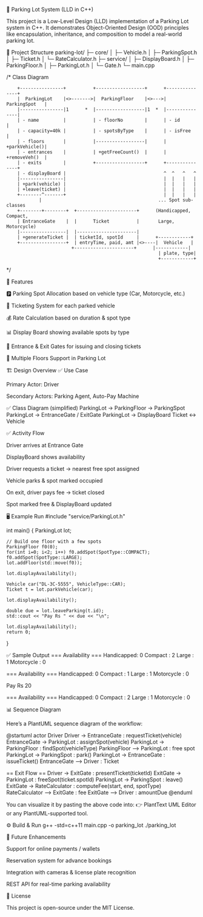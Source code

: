 🚗 Parking Lot System (LLD in C++)

This project is a Low-Level Design (LLD) implementation of a Parking Lot system in C++.
It demonstrates Object-Oriented Design (OOD) principles like encapsulation, inheritance, and composition to model a real-world parking lot.

📂 Project Structure
parking-lot/
├─ core/
│   ├─ Vehicle.h
│   ├─ ParkingSpot.h
│   ├─ Ticket.h
│   └─ RateCalculator.h
├─ service/
│   ├─ DisplayBoard.h
│   ├─ ParkingFloor.h
│   ├─ ParkingLot.h
│   └─ Gate.h
└─ main.cpp

/*  Class Diagram

        +----------------+          +------------------+      +---------------+
        |  ParkingLot    |<>------->|  ParkingFloor    |<>--->| ParkingSpot   |
        |----------------|1      *  |------------------|1  *  |---------------|
        | - name         |          | - floorNo        |      | - id          |
        | - capacity=40k |          | - spotsByType    |      | - isFree      |
        | - floors       |          |------------------|      | +parkVehicle()|
        | - entrances    |          | +getFreeCount()  |      | +removeVeh()  |
        | - exits        |          +------------------+      +---------------+
        | - displayBoard |                                    ^  ^   ^   ^
        |----------------|                                    |  |   |   |
        | +park(vehicle) |                                    |  |   |   |
        | +leave(ticket) |                                    |  |   |   |
        +--------^-------+                                    |  |   |   |
                |                                           ... Spot sub-classes
        +--------+--------+  +----------------------+      (Handicapped, Compact,
        | EntranceGate    |  |      Ticket          |       Large, Motorcycle)
        |-----------------|  |----------------------|
        | +generateTicket |  | ticketId, spotId     |      +------------+
        +-----------------+  | entryTime, paid, amt |<>----|  Vehicle   |
                            +----------------------+      |------------|
                                                            | plate, type|
                                                            +------------+
*/

📌 Features

🅿️ Parking Spot Allocation based on vehicle type (Car, Motorcycle, etc.)

🎫 Ticketing System for each parked vehicle

💰 Rate Calculation based on duration & spot type

📊 Display Board showing available spots by type

🚪 Entrance & Exit Gates for issuing and closing tickets

🏢 Multiple Floors Support in Parking Lot

🏗️ Design Overview
✅ Use Case

Primary Actor: Driver

Secondary Actors: Parking Agent, Auto-Pay Machine

✅ Class Diagram (simplified)
ParkingLot → ParkingFloor → ParkingSpot
ParkingLot → EntranceGate / ExitGate
ParkingLot → DisplayBoard
Ticket ↔ Vehicle

✅ Activity Flow

Driver arrives at Entrance Gate

DisplayBoard shows availability

Driver requests a ticket → nearest free spot assigned

Vehicle parks & spot marked occupied

On exit, driver pays fee → ticket closed

Spot marked free & DisplayBoard updated

🖥️ Example Run
#include "service/ParkingLot.h"

int main() {
    ParkingLot lot;

    // Build one floor with a few spots
    ParkingFloor f0(0);
    for(int i=0; i<2; i++) f0.addSpot(SpotType::COMPACT);
    f0.addSpot(SpotType::LARGE);
    lot.addFloor(std::move(f0));

    lot.displayAvailability();

    Vehicle car("DL-3C-5555", VehicleType::CAR);
    Ticket t = lot.parkVehicle(car);

    lot.displayAvailability();

    double due = lot.leaveParking(t.id);
    std::cout << "Pay Rs " << due << "\n";

    lot.displayAvailability();
    return 0;
}

✅ Sample Output
=== Availability ===
Handicapped: 0
Compact    : 2
Large      : 1
Motorcycle : 0

=== Availability ===
Handicapped: 0
Compact    : 1
Large      : 1
Motorcycle : 0

Pay Rs 20

=== Availability ===
Handicapped: 0
Compact    : 2
Large      : 1
Motorcycle : 0

📊 Sequence Diagram

Here’s a PlantUML sequence diagram of the workflow:

@startuml
actor Driver
Driver -> EntranceGate : requestTicket(vehicle)
EntranceGate -> ParkingLot : assignSpot(vehicle)
ParkingLot -> ParkingFloor : findSpot(vehicleType)
ParkingFloor --> ParkingLot : free spot
ParkingLot -> ParkingSpot : park()
ParkingLot -> EntranceGate : issueTicket()
EntranceGate --> Driver : Ticket

== Exit Flow ==
Driver -> ExitGate : presentTicket(ticketId)
ExitGate -> ParkingLot : freeSpot(ticket.spotId)
ParkingLot -> ParkingSpot : leave()
ExitGate -> RateCalculator : computeFee(start, end, spotType)
RateCalculator --> ExitGate : fee
ExitGate --> Driver : amountDue
@enduml


You can visualize it by pasting the above code into:
👉 PlantText UML Editor
 or any PlantUML-supported tool.

⚙️ Build & Run
g++ -std=c++11 main.cpp -o parking_lot
./parking_lot

🚀 Future Enhancements

Support for online payments / wallets

Reservation system for advance bookings

Integration with cameras & license plate recognition

REST API for real-time parking availability

📜 License

This project is open-source under the MIT License.